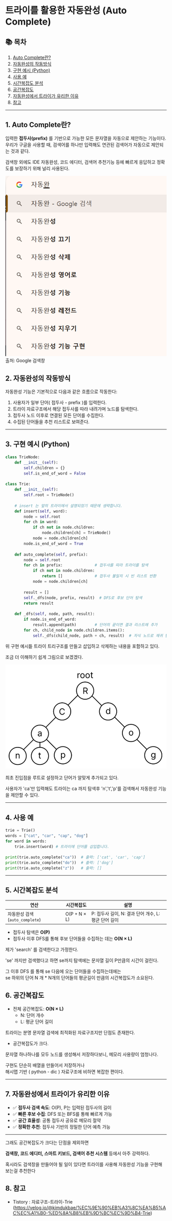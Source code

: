 # 트라이를 활용한 자동완성 (Auto Complete)

## 📚 목차

1. [Auto Complete란?](#1-auto-complete란)
2. [자동완성의 작동방식](#2-자동완성의-작동방식)
3. [구현 예시 (Python)](#3-구현-예시-python)
4. [사용 예](#4-사용-예)
5. [시간복잡도 분석](#5-시간복잡도-분석)
6. [공간복잡도](#6-공간복잡도)
7. [자동완성에서 트라이가 유리한 이유](#7-자동완성에서-트라이가-유리한-이유)
8. [참고](#8-참고)

---

## 1. Auto Complete란?

입력한 **접두사(prefix)** 를 기반으로 가능한 모든 문자열을 자동으로 제안하는 기능이다.  
우리가 구글을 사용할 때, 검색어를 하나만 입력해도 연관된 검색어가 자동으로 제안되는 것과 같다.

검색창 외에도 IDE 자동완성, 코드 에디터, 검색어 추천기능 등에 빠르게 응답하고 정확도를 보장하기 위해 널리 사용된다.

![trie\autocomplete](/docs/assets/ch15_trie/autocomplete.png)
출처: Google 검색창

## 2. 자동완성의 작동방식

자동완성 기능은 기본적으로 다음과 같은 흐름으로 작동한다:

1. 사용자가 일부 단어( 접두사 - prefix )를 입력한다.
2. 트라이 자료구조에서 해당 접두사를 따라 내려가며 노드를 탐색한다.
3. 접두사 노드 이후로 연결된 모든 단어를 수집한다.
4. 수집된 단어들을 추천 리스트로 보여준다.

---

## 3. 구현 예시 (Python)

```python
class TrieNode:
    def __init__(self):
        self.children = {}
        self.is_end_of_word = False

class Trie:
    def __init__(self):
        self.root = TrieNode()

    # insert 는 앞의 트라이에서 설명되었기 때문에 생략합니다.
    def insert(self, word):
        node = self.root
        for ch in word:
            if ch not in node.children:
                node.children[ch] = TrieNode()
            node = node.children[ch]
        node.is_end_of_word = True

    def auto_complete(self, prefix):
        node = self.root
        for ch in prefix:              # 접두사를 따라 트라이를 탐색
            if ch not in node.children:
                return []              # 접두사 불일치 시 빈 리스트 반환
            node = node.children[ch]

        result = []
        self._dfs(node, prefix, result)  # DFS로 후보 단어 탐색
        return result

    def _dfs(self, node, path, result):
        if node.is_end_of_word:
            result.append(path)        # 단어의 끝이면 결과 리스트에 추가
        for ch, child_node in node.children.items():
            self._dfs(child_node, path + ch, result)  # 자식 노드로 재귀 탐색
```

위 구현 예시틑 트라이 트리구조를 만들고 삽입하고 삭제하는 내용을 포함하고 있다.

조금 더 이해하기 쉽게 그림으로 보겠겠다.

![trie\trie](/docs/assets/ch15_trie/trie.png)

최초 진입점을 루트로 설정하고 단어가 알맞게 추가되고 있다.

사용자가 'ca'만 입력해도 트라이는 ca 까지 탐색후 'n','t','p'를 검색해서 자동완성 기능을 제안할 수 있다.

---

## 4. 사용 예

```python
trie = Trie()
words = ["cat", "car", "cap", "dog"]
for word in words:
    trie.insert(word) # 트라이에 단어를 삽입합니다.

print(trie.auto_complete("ca"))  # 출력: ['cat', 'car', 'cap']
print(trie.auto_complete("do"))  # 출력: ['dog']
print(trie.auto_complete("z"))   # 출력: []
```

---

## 5. 시간복잡도 분석

| 연산                            | 시간복잡도   | 설명                                                 |
| ------------------------------- | ------------ | ---------------------------------------------------- |
| 자동완성 검색 (`auto_complete`) | O(P + N × L) | P: 접두사 길이, N: 결과 단어 개수, L: 평균 단어 길이 |

- 접두사 탐색은 **O(P)**
- 접두사 이후 DFS를 통해 후보 단어들을 수집하는 데는 **O(N × L)**

제가 'search' 를 검색한다고 가정한다.

'se' 까지만 검색했다고 하면 se까지 탐색에는 문자열 길이 P만큼의 시간이 걸린다.

그 이후 DFS 를 통해 se 다음에 오는 단어들을 수집하는데에는  
se 하위의 단어 N 개 \* N개의 단어들의 평균길이 만큼의 시간복잡도가 소요된다.

## 6. 공간복잡도

- 전체 공간복잡도: **O(N × L)**
  - N: 단어 개수
  - L: 평균 단어 길이

트라이는 분명 문자열 검색에 최적화된 자료구조지만 단점도 존재한다.

- 공간복잡도가 크다.

문자열 하나하나를 모두 노드를 생성해서 저장하다보니, 메모리 사용량이 엄청나다.

구현도 단순히 배열을 만들어서 저장하거나  
해시맵 기반 ( python - dic ) 자료구조에 비하면 복잡한 편이다.

---

## 7. 자동완성에서 트라이가 유리한 이유

- ✅ **접두사 검색 속도**: O(P), P는 입력된 접두사의 길이
- ✅ **빠른 후보 수집**: DFS 또는 BFS를 통해 빠르게 가능
- ✅ **공간 효율성**: 공통 접두사 공유로 메모리 절약
- ✅ **정확한 추천**: 접두사 기반의 정밀한 단어 예측 가능

---

그래도 공간복잡도가 크다는 단점을 제외하면

**검색창, 코드 에디터, 스마트 키보드, 검색어 추천 시스템** 등에서 아주 강력하다.

혹시라도 검색창을 만들어야 될 일이 있다면 트라이를 사용해 자동완성 기능을 구현해 보는걸 추천한다

## 8. 참고

- Tistory : 자료구조-트라이-Trie (https://velog.io/@kimdukbae/%EC%9E%90%EB%A3%8C%EA%B5%AC%EC%A1%B0-%ED%8A%B8%EB%9D%BC%EC%9D%B4-Trie)
